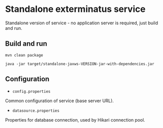 # Standalone exterminatus service

Standalone version of service - no application server is required, just build and run.

## Build and run

`mvn clean package`

`java -jar target/standalone-jaxws-VERSION-jar-with-dependencies.jar`

## Configuration

- `config.properties`

Common configuration of service (base server URL).

- `datasource.properties`

Properties for database connection, used by Hikari connection pool.

